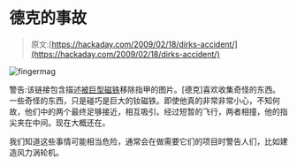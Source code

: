 # 德克的事故

> 原文:[https://hackaday.com/2009/02/18/dirks-accident/](https://hackaday.com/2009/02/18/dirks-accident/)

![fingermag](../Images/0e5847e1f7626cc616f863560796c40e.png "fingermag")

警告:该链接包含描述[被巨型磁铁](http://www.magnetnerd.com/Neodymium%20Magnets/Dirks%20Accident.htm)移除指甲的图片。[德克]喜欢收集奇怪的东西。一些奇怪的东西，只是碰巧是巨大的钕磁铁。即使他真的非常非常小心，不知何故，他们中的两个最终足够接近，相互吸引。经过短暂的飞行，两者相撞，他的指尖夹在中间。现在大概还在。

我们知道这些事情可能相当危险，通常会在做需要它们的项目时警告人们，比如建造风力涡轮机。